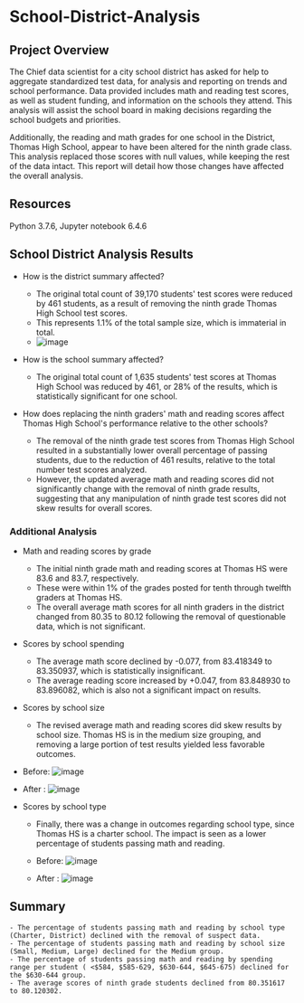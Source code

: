 # School-District-Analysis

## Project Overview
The Chief data scientist for a city school district has asked for help to aggregate standardized test data, for analysis and reporting on trends and school performance.     Data provided includes math and reading test scores, as well as student funding, and information on the schools they attend.    This analysis will assist the school board in making decisions regarding the school budgets and priorities.

Additionally, the reading and math grades for one school in the District, Thomas High School, appear to have been altered for the ninth grade class.  This analysis replaced those scores with null values, while keeping the rest of the data intact.   This report will detail how those changes have affected the overall analysis.

## Resources
Python 3.7.6, Jupyter notebook 6.4.6

##  School District Analysis Results
  - How is the district summary affected?
    - The original total count of 39,170 students' test scores were reduced by 461 students, as a result of removing the ninth grade Thomas High School test scores.
    - This represents 1.1% of the total sample size, which is immaterial in total.
    - ![image](https://user-images.githubusercontent.com/98435855/155897353-22a5cf5d-1587-4cc0-a06d-bb2b67c19f48.png)


  - How is the school summary affected?
    - The original total count of 1,635 students' test scores at Thomas High School was reduced by 461, or 28% of the results, which is statistically significant for one school.
    
  - How does replacing the ninth graders' math and reading scores affect Thomas High School's performance relative to the other schools?
    - The removal of the ninth grade test scores from Thomas High School resulted in a substantially lower overall percentage of passing students, due to the reduction of 461 results, relative to the total number test scores analyzed.
    - However, the updated average math and reading scores did not significantly change with the removal of ninth grade results, suggesting that any manipulation of ninth grade test scores did not skew results for overall scores.
    
### Additional Analysis

  - Math and reading scores by grade 
    - The initial ninth grade math and reading scores at Thomas HS were 83.6 and 83.7, respectively.   
    - These were within 1% of the grades posted for tenth through twelfth graders at Thomas HS.
    - The overall average math scores for all ninth graders in the district changed from 80.35 to 80.12 following the removal of questionable data, which is not significant.
    
  - Scores by school spending
    - The average math score declined by -0.077, from 83.418349 to 83.350937, which is statistically insignificant.
    - The average reading score increased by +0.047, from 83.848930 to 83.896082, which is also not a significant impact on results.
      
  - Scores by school size
    - The revised average math and reading scores did skew results by school size. Thomas HS is in the medium size grouping, and removing a large portion of test results yielded less favorable outcomes.
        
   - Before:
    ![image](https://user-images.githubusercontent.com/98435855/155899134-deea4639-f9ee-456c-8032-4806ec2a1182.png)

   - After  :
    ![image](https://user-images.githubusercontent.com/98435855/155899149-16d87719-c907-4139-afa8-e05139cc97ec.png)

      
  - Scores by school type
    - Finally, there was a change in outcomes regarding school type, since Thomas HS is a charter school.  The impact is seen as a lower percentage of students passing math and reading.
      
    - Before:
    ![image](https://user-images.githubusercontent.com/98435855/155899200-eda214fe-e76b-463a-a0ac-da69975f52c4.png)

    - After  :
    ![image](https://user-images.githubusercontent.com/98435855/155899213-458ccccd-8998-4e3c-84dc-e955961ada10.png)

## Summary
    - The percentage of students passing math and reading by school type (Charter, District) declined with the removal of suspect data.
    - The percentage of students passing math and reading by school size (Small, Medium, Large) declined for the Medium group.
    - The percentage of students passing math and reading by spending range per student ( <$584, $585-629, $630-644, $645-675) declined for the $630-644 group.
    - The average scores of ninth grade students declined from 80.351617 to 80.120302.
